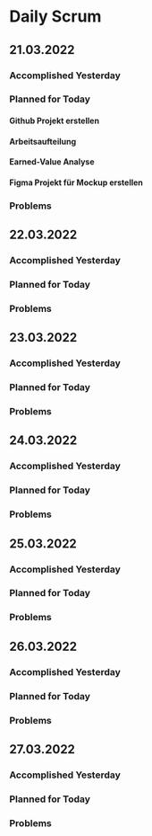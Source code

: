 # Daily Scrum

## 21.03.2022
### Accomplished Yesterday
### Planned for Today
#### Github Projekt erstellen
#### Arbeitsaufteilung
#### Earned-Value Analyse
#### Figma Projekt für Mockup erstellen
### Problems


## 22.03.2022
### Accomplished Yesterday
### Planned for Today
### Problems


## 23.03.2022
### Accomplished Yesterday
### Planned for Today
### Problems


## 24.03.2022
### Accomplished Yesterday
### Planned for Today
### Problems


## 25.03.2022
### Accomplished Yesterday
### Planned for Today
### Problems


## 26.03.2022
### Accomplished Yesterday
### Planned for Today
### Problems


## 27.03.2022
### Accomplished Yesterday
### Planned for Today
### Problems

